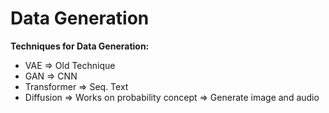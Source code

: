 # Data Generation

**Techniques for Data Generation:**

* VAE ⇒ Old Technique
* GAN  ⇒ CNN
* Transformer ⇒ Seq. Text
* Diffusion ⇒ Works on probability concept ⇒ Generate image and audio
